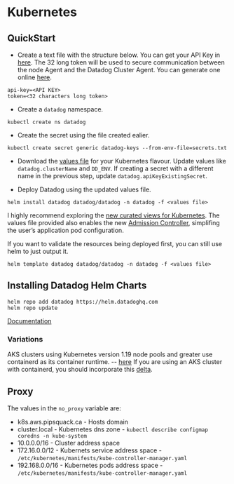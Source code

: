 # Kubernetes

## QuickStart

- Create a text file with the structure below. You can get your API Key in [here](https://app.datadoghq.com/account/settings#api).  The 32 long token will be used to secure communication between the node Agent and the Datadog Cluster Agent. You can generate one online [here](http://www.unit-conversion.info/texttools/random-string-generator/).

```text
api-key=<API KEY>
token=<32 characters long token>
```

- Create a `datadog` namespace.

```shell
kubectl create ns datadog
```

- Create the secret using the file created ealier.

```shell
kubectl create secret generic datadog-keys --from-env-file=secrets.txt
```

- Download the [values file](helm) for your Kubernetes flavour. Update values like `datadog.clusterName` and `DD_ENV`. If creating a secret with a different name in the previous step, update `datadog.apiKeyExistingSecret`.

- Deploy Datadog using the updated values file.

```shell
helm install datadog datadog/datadog -n datadog -f <values file>
```

I highly recommend exploring the [new curated views for Kubernetes](https://www.datadoghq.com/blog/explore-kubernetes-resources-with-datadog/). The values file provided also enables the new [Admission Controller](https://docs.datadoghq.com/agent/cluster_agent/admission_controller), simplifing the user’s application pod configuration.

If you want to validate the resources being deployed first, you can still use helm to just output it.

```shell
helm template datadog datadog/datadog -n datadog -f <values file>
```

## Installing Datadog Helm Charts

```shell
helm repo add datadog https://helm.datadoghq.com
helm repo update
```

[Documentation](https://github.com/DataDog/helm-charts/tree/master/charts/datadog)

### Variations

AKS clusters using Kubernetes version 1.19 node pools and greater use containerd as its container runtime. -- [here](https://docs.microsoft.com/en-us/azure/aks/cluster-configuration#container-runtime-configuration)
If you are using an AKS cluster with containerd, you should incorporate this [delta](components/aks-v2.yaml).

## Proxy

The values in the `no_proxy` variable are:

- k8s.aws.pipsquack.ca - Hosts domain
- cluster.local - Kubernetes dns zone - `kubectl describe configmap coredns -n kube-system`
- 10.0.0.0/16 - Cluster address space
- 172.16.0.0/12 - Kubernets service address space - `/etc/kubernetes/manifests/kube-controller-manager.yaml`
- 192.168.0.0/16 - Kubernetes pods address space - `/etc/kubernetes/manifests/kube-controller-manager.yaml`
